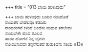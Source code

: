 +++
title = "013 ಬಾಯಿ ಹುಳುವುದು"

+++
ಬಾಯಿ ಹುಳುವುದು ಬಯಲ ನುಡಿದೊಡೆ  
ನಾಯಿತನ ಬೇಡೆಲವೊ ಕೆಡದಿರು  
ರಾಯರಂಗನೆ ಕಳುಹೆ ಬಂದೆನು ಮಧುವ ತರಲೆಂದು  
ಸಾಯಬೇಕೇ ಹಸಿದ ಶೂಲವ  
ಹಾಯಿ ಹೋಗೆನೆ ನಿನ್ನ ಬೈಗಳು  
ನೋಯಿಸುವವೇ ತನ್ನನೆನುತವೆ ತುಡುಕಿದನು ಸತಿಯ     ॥13॥